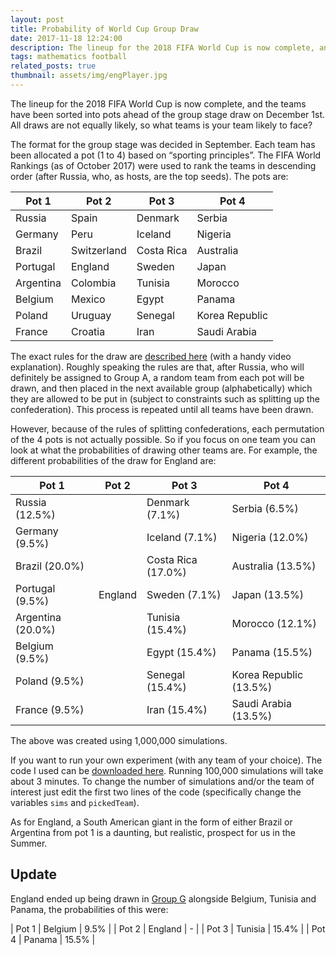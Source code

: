 ```yaml
---
layout: post
title: Probability of World Cup Group Draw
date: 2017-11-18 12:24:00
description: The lineup for the 2018 FIFA World Cup is now complete, and the teams have been sorted into pots ahead of the group stage draw on December 1st. All draws are not equally likely, so what teams is your team likely to face?
tags: mathematics football
related_posts: true
thumbnail: assets/img/engPlayer.jpg
---
```


The lineup for the 2018 FIFA World Cup is now complete, and the teams have been sorted into pots ahead of the group stage draw on December 1st. All draws are not equally likely, so what teams is your team likely to face?

The format for the group stage was decided in September. Each team has been allocated a pot (1 to 4) based on “sporting principles”. The FIFA World Rankings (as of October 2017) were used to rank the teams in descending order (after Russia, who, as hosts, are the top seeds). The pots are:

| Pot 1     | Pot 2       | Pot 3      | Pot 4          |
| --------- | ----------- | ---------- | -------------- |
| Russia    | Spain       | Denmark    | Serbia         |
| Germany   | Peru        | Iceland    | Nigeria        |
| Brazil    | Switzerland | Costa Rica | Australia      |
| Portugal  | England     | Sweden     | Japan          |
| Argentina | Colombia    | Tunisia    | Morocco        |
| Belgium   | Mexico      | Egypt      | Panama         |
| Poland    | Uruguay     | Senegal    | Korea Republic |
| France    | Croatia     | Iran       | Saudi Arabia   |

The exact rules for the draw are [described here](http://www.fifa.com/worldcup/news/y=2017/m=11/news=close-up-on-final-draw-procedures-2921440.html?intcmp=fifacom_hp_module_news_top) (with a handy video explanation). Roughly speaking the rules are that, after Russia, who will definitely be assigned to Group A, a random team from each pot will be drawn, and then placed in the next available group (alphabetically) which they are allowed to be put in (subject to constraints such as splitting up the confederation). This process is repeated until all teams have been drawn.

However, because of the rules of splitting confederations, each permutation of the 4 pots is not actually possible. So if you focus on one team you can look at what the probabilities of drawing other teams are. For example, the different probabilities of the draw for England are:

| Pot 1             | Pot 2   | Pot 3              | Pot 4                  |
| ----------------- | ------- | ------------------ | ---------------------- |
| Russia (12.5%)    |         | Denmark (7.1%)     | Serbia (6.5%)          |
| Germany (9.5%)    |         | Iceland (7.1%)     | Nigeria (12.0%)        |
| Brazil (20.0%)    |         | Costa Rica (17.0%) | Australia (13.5%)      |
| Portugal (9.5%)   | England | Sweden (7.1%)      | Japan (13.5%)          |
| Argentina (20.0%) |         | Tunisia (15.4%)    | Morocco (12.1%)        |
| Belgium (9.5%)    |         | Egypt (15.4%)      | Panama (15.5%)         |
| Poland (9.5%)     |         | Senegal (15.4%)    | Korea Republic (13.5%) |
| France (9.5%)     |         | Iran (15.4%)       | Saudi Arabia (13.5%)   |

The above was created using 1,000,000 simulations.

If you want to run your own experiment (with any team of your choice). The code I used can be [downloaded here](/assets/code/wcDraw.py). Running 100,000 simulations will take about 3 minutes. To change the number of simulations and/or the team of interest just edit the first two lines of the code (specifically change the variables `sims` and `pickedTeam`).

As for England, a South American giant in the form of either Brazil or Argentina from pot 1 is a daunting, but realistic, prospect for us in the Summer.

## Update

England ended up being drawn in [Group G](https://en.wikipedia.org/wiki/2018_FIFA_World_Cup_Group_G) alongside Belgium, Tunisia and Panama, the probabilities of this were:

| Pot 1 | Belgium | 9.5% |
| Pot 2 | England | - |
| Pot 3 | Tunisia | 15.4% |
| Pot 4 | Panama | 15.5% |
